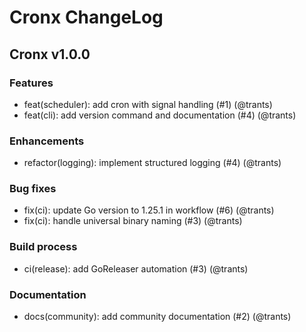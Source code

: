 # Cronx ChangeLog

## Cronx v1.0.0

### Features

* feat(scheduler): add cron with signal handling (#1) (@trants)
* feat(cli): add version command and documentation (#4) (@trants)

### Enhancements

* refactor(logging): implement structured logging (#4) (@trants)

### Bug fixes

* fix(ci): update Go version to 1.25.1 in workflow (#6) (@trants)
* fix(ci): handle universal binary naming (#3) (@trants)

### Build process

* ci(release): add GoReleaser automation (#3) (@trants)

### Documentation

* docs(community): add community documentation (#2) (@trants)
